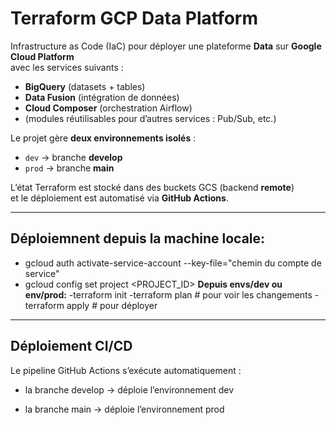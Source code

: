 # Terraform GCP Data Platform

Infrastructure as Code (IaC) pour déployer une plateforme **Data** sur **Google Cloud Platform**  
avec les services suivants :
- **BigQuery** (datasets + tables)
- **Data Fusion** (intégration de données)
- **Cloud Composer** (orchestration Airflow)
- (modules réutilisables pour d’autres services : Pub/Sub, etc.)

Le projet gère **deux environnements isolés** :
- `dev`  → branche **develop**
- `prod` → branche **main**

L’état Terraform est stocké dans des buckets GCS (backend **remote**)  
et le déploiement est automatisé via **GitHub Actions**.

---

## Déploiemnent depuis la machine locale: 
- gcloud auth activate-service-account --key-file="chemin du compte de service"
- gcloud config set project <PROJECT_ID>
**Depuis envs/dev ou env/prod:**
-terraform init
-terraform plan      # pour voir les changements
-terraform apply     # pour déployer

---

## Déploiement CI/CD

Le pipeline GitHub Actions s’exécute automatiquement :

- la branche develop → déploie l’environnement dev

- la branche main → déploie l’environnement prod



